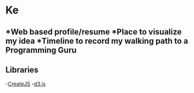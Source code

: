 # Ke
*Web based profile/resume 
*Place to visualize my idea 
*Timeline to record my walking path to a Programming Guru
---------------------------
## Libraries
-[CreateJS](https://github.com/CreateJS)
-[d3.js](https://github.com/mbostock/d3)
